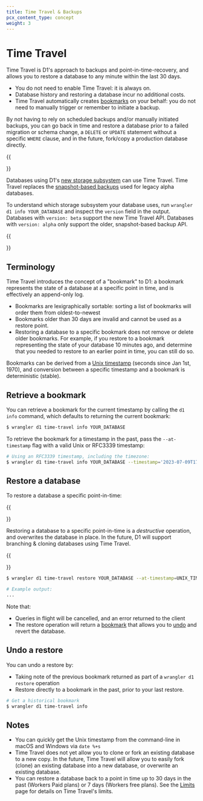 ```yaml
---
title: Time Travel & Backups
pcx_content_type: concept
weight: 3
---
```


# Time Travel

Time Travel is D1's approach to backups and point-in-time-recovery, and allows you to restore a database to any minute within the last 30 days.

* You do not need to enable Time Travel: it is always on.
* Database history and restoring a database incur no additional costs.
* Time Travel automatically creates [bookmarks](#terminology) on your behalf: you do not need to manually trigger or remember to initiate a backup.

By not having to rely on scheduled backups and/or manually initiated backups, you can go back in time and restore a database prior to a failed migration or schema change, a `DELETE` or `UPDATE` statement without a specific `WHERE` clause, and in the future, fork/copy a production database directly.

{{<Aside type="note" header="Support for Time Travel">}}

Databases using D1's [new storage subsystem](https://blog.cloudflare.com/d1-turning-it-up-to-11/) can use Time Travel. Time Travel replaces the [snapshot-based backups](/d1/learning/backups/) used for legacy alpha databases.

To understand which storage subsystem your database uses, run `wrangler d1 info YOUR_DATABASE` and inspect the `version` field in the output. Databases with `version: beta` support the new Time Travel API. Databases with `version: alpha` only support the older, snapshot-based backup API.

{{</Aside>}}

## Terminology

Time Travel introduces the concept of a "bookmark" to D1: a bookmark represents the state of a database at a specific point in time, and is effectively an append-only log.

* Bookmarks are lexigraphically sortable: sorting a list of bookmarks will order them from oldest-to-newest
* Bookmarks older than 30 days are invalid and cannot be used as a restore point.
* Restoring a database to a specific bookmark does not remove or delete older bookmarks. For example, if you restore to a bookmark representing the state of your database 10 minutes ago, and determine that you needed to restore to an earlier point in time, you can still do so.

Bookmarks can be derived from a [Unix timestamp](https://en.wikipedia.org/wiki/Unix_time) (seconds since Jan 1st, 1970), and conversion between a specific timestamp and a bookmark is deterministic (stable).

## Retrieve a bookmark

You can retrieve a bookmark for the current timestamp by calling the `d1 info` command, which defaults to returning the current bookmark:

```sh
$ wrangler d1 time-travel info YOUR_DATABASE
```

To retrieve the bookmark for a timestamp in the past, pass the `--at-timestamp` flag with a valid Unix or RFC3339 timestamp:

```sh
# Using an RFC3339 timestamp, including the timezone:
$ wrangler d1 time-travel info YOUR_DATABASE --timestamp='2023-07-09T17:31:11+00:00"
```

## Restore a database

To restore a database a specific point-in-time:

{{<Aside type="warning">}}

Restoring a database to a specific point-in-time is a _destructive_ operation, and overwrites the database in place. In the future, D1 will support branching & cloning databases using Time Travel.

{{</Aside>}}

```sh
$ wrangler d1 time-travel restore YOUR_DATABASE --at-timestamp=UNIX_TIMESTAMP

# Example output:
...
```

Note that:

* Queries in flight will be cancelled, and an error returned to the client
* The restore operation will return a [bookmark](#terminology) that allows you to [undo](#undo-a-restore) and revert the database.

## Undo a restore

You can undo a restore by:

* Taking note of the previous bookmark returned as part of a `wrangler d1 restore` operation
* Restore directly to a bookmark in the past, prior to your last restore.

```sh
# Get a historical bookmark
$ wrangler d1 time-travel info 
```

## Notes

* You can quickly get the Unix timestamp from the command-line in macOS and Windows via `date %+s`
* Time Travel does not yet allow you to clone or fork an existing database to a new copy. In the future, Time Travel will allow you to easily fork (clone) an existing database into a new database, or overwrite an existing database.
* You can restore a database back to a point in time up to 30 days in the past (Workers Paid plans) or 7 days (Workers free plans). See the [Limits](/d1/platform/limits/) page for details on Time Travel's limits.
